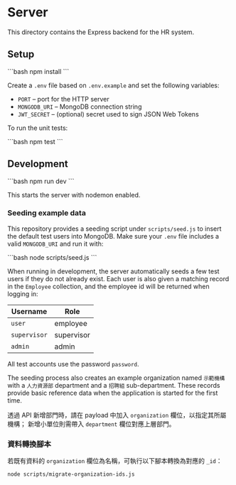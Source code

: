 # Server

This directory contains the Express backend for the HR system.

## Setup

\`\`\`bash
npm install
\`\`\`

Create a `.env` file based on `.env.example` and set the following variables:

- `PORT` – port for the HTTP server
- `MONGODB_URI` – MongoDB connection string
- `JWT_SECRET` – (optional) secret used to sign JSON Web Tokens

To run the unit tests:

\`\`\`bash
npm test
\`\`\`

## Development

\`\`\`bash
npm run dev
\`\`\`

This starts the server with nodemon enabled.

### Seeding example data

This repository provides a seeding script under `scripts/seed.js` to insert the default test users into MongoDB. Make sure your `.env` file includes a valid `MONGODB_URI` and run it with:

\`\`\`bash
node scripts/seed.js
\`\`\`

When running in development, the server automatically seeds a few test users if they do not already exist.  Each user is also given a matching record in the `Employee` collection, and the employee id will be returned when logging in:

| Username    | Role       |
|-------------|-----------|
| `user`      | employee  |
| `supervisor`| supervisor|
| `admin`     | admin     |

All test accounts use the password `password`.

The seeding process also creates an example organization named `示範機構` with a
`人力資源部` department and a `招聘組` sub-department.  These records provide
basic reference data when the application is started for the first time.

透過 API 新增部門時，請在 payload 中加入 `organization` 欄位，以指定其所屬機構；
新增小單位則需帶入 `department` 欄位對應上層部門。

### 資料轉換腳本

若既有資料的 `organization` 欄位為名稱，可執行以下腳本轉換為對應的 `_id`：

```bash
node scripts/migrate-organization-ids.js
```
